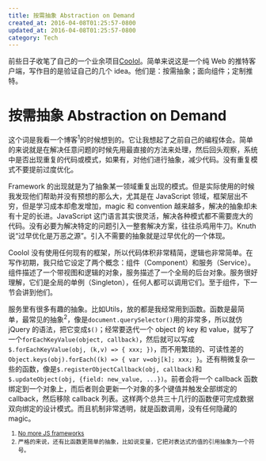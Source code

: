 ```yaml
---
title: 按需抽象 Abstraction on Demand
created_at: 2016-04-08T01:25:57-0800
updated_at: 2016-04-08T01:25:57-0800
category: Tech
---
```


前些日子收笔了自己的一个业余项目[Coolol](http://coolol.me)。简单来说这是一个纯 Web 的推特客户端，写作目的是验证自己的几个 idea。他们是：按需抽象；面向组件；定制推特。

# 按需抽象 Abstraction on Demand

这个词是我看一个博客<sup>1</sup>的时候想到的。它让我想起了之前自己的编程体会。简单的来说就是在解决任意问题的时候先用最直接的方法来处理，然后回头观察，系统中是否出现重复的代码或模式，如果有，对他们进行抽象，减少代码。没有重复模式不要提前过度优化。

Framework 的出现就是为了抽象某一领域重复出现的模式。但是实际使用的时候我发现他们帮助并没有预想的那么大，尤其是在 JavaScript 领域，框架层出不穷，但是学习成本却愈发增加，magic 和 convention 越来越多，解决的抽象却未有十足的长进。JavaScript 这门语言其实很灵活，解决各种模式都不需要庞大的代码。没有必要为解决特定的问题引入一整套解决方案，往往杀鸡用牛刀。Knuth 说“过早优化是万恶之源”。引入不需要的抽象就是过早优化的一个体现。

Coolol 没有使用任何现有的框架，所以代码体积非常精简，逻辑也非常简单。在写作初期，我只给它设定了两个概念：组件（Component）和服务（Service）。组件描述了一个带视图和逻辑的对象，服务描述了一个全局的后台对象。服务很好理解，它们是全局的单例（Singleton），任何人都可以调用它们。至于组件，下一节会讲到他们。

服务里有很多有趣的抽象。比如Utils，放的都是我经常用到函数。函数是最简单，最常见的抽象<sup>2</sup>，像是`document.querySelector()`用的非常多，所以就仿 jQuery 的语法，把它变成`$()`；经常要迭代一个 object 的 key 和 value，就写了一个`forEachKeyValue(object, callback)`，然后就可以写成`$.forEachKeyValue(obj, (k,v) => { xxx; })`，而不用繁琐的、可读性差的`Object.keys(obj).forEach((k) => { var v=obj[k]; xxx; }`。还有稍微复杂一些的函数，像是`$.registerObjectCallback(obj, callback)`和`$.updateObject(obj, {field: new_value, ...})`。前者会将一个 callback 函数绑定到一个对象上，而后者则会更新一个对象的多个键值并触发全部绑定的 callback，然后移除 callback 列表。这样两个总共三十几行的函数便可完成数据双向绑定的设计模式。而且机制非常透明，就是函数调用，没有任何隐藏的 magic。










<small>

1. [No more JS frameworks](http://bitworking.org/news/2014/05/zero_framework_manifesto)
2. 严格的来说，还有比函数更简单的抽象，比如说变量，它把对表达式的值的引用抽象为一个符号。

</small>
